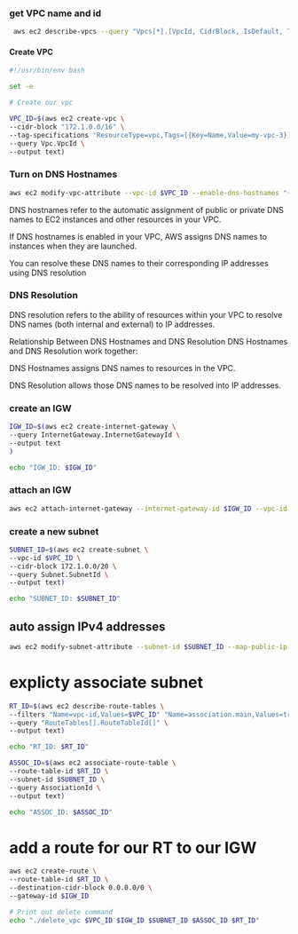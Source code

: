 ### get VPC name and id 
```bash
 aws ec2 describe-vpcs --query "Vpcs[*].[VpcId, CidrBlock, IsDefault, Tags[?Key=='Name'] | [0].Value]" --output text
```

#### Create VPC 

```bash
#!/usr/bin/env bash

set -e

# Create our vpc

VPC_ID=$(aws ec2 create-vpc \
--cidr-block "172.1.0.0/16" \
--tag-specifications 'ResourceType=vpc,Tags=[{Key=Name,Value=my-vpc-3}]' \
--query Vpc.VpcId \
--output text)

```

### Turn on DNS Hostnames
```bash
aws ec2 modify-vpc-attribute --vpc-id $VPC_ID --enable-dns-hostnames "{\"Value\":true}"
```
DNS hostnames refer to the automatic assignment of public or private DNS names to EC2 instances and other resources in your VPC.

If DNS hostnames is enabled in your VPC, AWS assigns DNS names to instances when they are launched.

You can resolve these DNS names to their corresponding IP addresses using DNS resolution 

### DNS Resolution

DNS resolution refers to the ability of resources within your VPC to resolve DNS names (both internal and external) to IP addresses.

 Relationship Between DNS Hostnames and DNS Resolution DNS Hostnames and DNS Resolution work together:

DNS Hostnames assigns DNS names to resources in the VPC.

DNS Resolution allows those DNS names to be resolved into IP addresses.

### create an IGW
```bash
IGW_ID=$(aws ec2 create-internet-gateway \
--query InternetGateway.InternetGatewayId \
--output text
)

echo "IGW_ID: $IGW_ID"
```

### attach an IGW

```bash
aws ec2 attach-internet-gateway --internet-gateway-id $IGW_ID --vpc-id $VPC_ID
```
### create a new subnet
```bash
SUBNET_ID=$(aws ec2 create-subnet \
--vpc-id $VPC_ID \
--cidr-block 172.1.0.0/20 \
--query Subnet.SubnetId \
--output text)

echo "SUBNET_ID: $SUBNET_ID"
```

## auto assign IPv4 addresses
```bash
aws ec2 modify-subnet-attribute --subnet-id $SUBNET_ID --map-public-ip-on-launch
```

# explicty associate subnet
```bash
RT_ID=$(aws ec2 describe-route-tables \
--filters "Name=vpc-id,Values=$VPC_ID" "Name=association.main,Values=true" \
--query "RouteTables[].RouteTableId[]" \
--output text)

echo "RT_ID: $RT_ID"

ASSOC_ID=$(aws ec2 associate-route-table \
--route-table-id $RT_ID \
--subnet-id $SUBNET_ID \
--query AssociationId \
--output text)

echo "ASSOC_ID: $ASSOC_ID"
```

# add a route for our RT to our IGW
```bash
aws ec2 create-route \
--route-table-id $RT_ID \
--destination-cidr-block 0.0.0.0/0 \
--gateway-id $IGW_ID

# Print out delete command
echo "./delete_vpc $VPC_ID $IGW_ID $SUBNET_ID $ASSOC_ID $RT_ID"
```